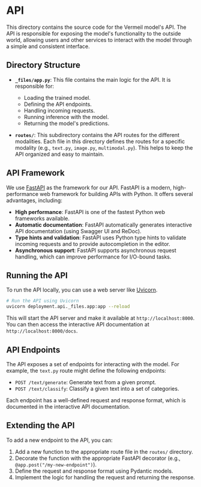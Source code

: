# API

This directory contains the source code for the Vermeil model's API. The API is responsible for exposing the model's functionality to the outside world, allowing users and other services to interact with the model through a simple and consistent interface.

## Directory Structure

-   **`_files/app.py`**: This file contains the main logic for the API. It is responsible for:
    -   Loading the trained model.
    -   Defining the API endpoints.
    -   Handling incoming requests.
    -   Running inference with the model.
    -   Returning the model's predictions.

-   **`routes/`**: This subdirectory contains the API routes for the different modalities. Each file in this directory defines the routes for a specific modality (e.g., `text.py`, `image.py`, `multimodal.py`). This helps to keep the API organized and easy to maintain.

## API Framework

We use [FastAPI](https://fastapi.tiangolo.com/) as the framework for our API. FastAPI is a modern, high-performance web framework for building APIs with Python. It offers several advantages, including:

-   **High performance**: FastAPI is one of the fastest Python web frameworks available.
-   **Automatic documentation**: FastAPI automatically generates interactive API documentation (using Swagger UI and ReDoc).
-   **Type hints and validation**: FastAPI uses Python type hints to validate incoming requests and to provide autocompletion in the editor.
-   **Asynchronous support**: FastAPI supports asynchronous request handling, which can improve performance for I/O-bound tasks.

## Running the API

To run the API locally, you can use a web server like [Uvicorn](https://www.uvicorn.org/).

```bash
# Run the API using Uvicorn
uvicorn deployment.api._files.app:app --reload
```

This will start the API server and make it available at `http://localhost:8000`. You can then access the interactive API documentation at `http://localhost:8000/docs`.

## API Endpoints

The API exposes a set of endpoints for interacting with the model. For example, the `text.py` route might define the following endpoints:

-   `POST /text/generate`: Generate text from a given prompt.
-   `POST /text/classify`: Classify a given text into a set of categories.

Each endpoint has a well-defined request and response format, which is documented in the interactive API documentation.

## Extending the API

To add a new endpoint to the API, you can:

1.  Add a new function to the appropriate route file in the `routes/` directory.
2.  Decorate the function with the appropriate FastAPI decorator (e.g., `@app.post("/my-new-endpoint")`).
3.  Define the request and response format using Pydantic models.
4.  Implement the logic for handling the request and returning the response.